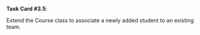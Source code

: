 **Task Card #3.5**: 

Extend the Course class to associate a newly added student to an existing team.